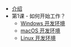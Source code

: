 * [介绍](README.md)
* 第1课 - 如何开始工作？
  * [Windows 开发环境](lesson-01/windows.md)
  * [macOS 开发环境](lesson-01/macos.md)
  * [Linux 开发环境](lesson-01/linux.md)
